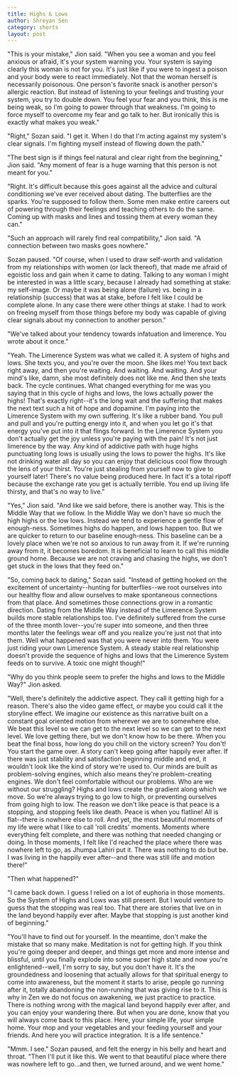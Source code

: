 ```yaml
---
title: Highs & Lows
author: Shreyan Sen
category: shorts
layout: post
---
```



"This is your mistake," Jion said. "When you see a woman and you feel anxious or afraid, it's your system warning you. Your system is saying clearly this woman is not for you. It's just like if you were to ingest a poison and your body were to react immediately. Not that the woman herself is necessarily poisonous. One person's favorite snack is another person's allergic reaction. But instead of listening to your feelings and trusting your system, you try to double down. You feel your fear and you think, this is me being weak, so I'm going to power through that weakness. I'm going to force myself to overcome my fear and go talk to her. But ironically this is exactly what makes you weak."

"Right," Sozan said. "I get it. When I do that I'm acting against my system's clear signals. I'm fighting myself instead of flowing down the path."

"The best sign is if things feel natural and clear right from the beginning," Jion said. "Any moment of fear is a huge warning that this person is not meant for you."

"Right. It's difficult because this goes against all the advice and cultural conditioning we've ever received about dating. The butterflies are the sparks. You're supposed to follow them. Some men make entire careers out of powering through their feelings and teaching others to do the same. Coming up with masks and lines and tossing them at every woman they can."

"Such an approach will rarely find real compatibility," Jion said. "A connection between two masks goes nowhere." 

Sozan paused. "Of course, when I used to draw self-worth and validation from my relationships with women (or lack thereof), that made me afraid of egoistic loss and gain when it came to dating. Talking to any woman I might be interested in was a little scary, because I already had something at stake: my self-image. Or maybe it was being alone (failure) vs. being in a relationship (success) that was at stake, before I felt like I could be complete alone. In any case there were other things at stake. I had to work on freeing myself from those things before my body was capable of giving clear signals about my connection to another person."

"We've talked about your tendency towards infatuation and limerence. You wrote about it once."

"Yeah. The Limerence System was what we called it. A system of highs and lows. She texts you, and you're over the moon. She likes me! You text back right away, and then you're waiting. And waiting. And waiting. And your mind's like, damn, she most definitely does not like me. And then she texts back. The cycle continues. What changed everything for me was you saying that in this cycle of highs and lows, the lows actually power the highs! That's exactly right--it's the long wait and the suffering that makes the next text such a hit of hope and dopamine. I'm paying into the Limerence System with my own suffering. It's like a rubber band. You pull and pull and you're putting energy into it, and when you let go it's that energy you've put into it that flings forward. In the Limerence System you don't actually get the joy unless you're paying with the pain! It's not just limerence by the way. Any kind of addictive path with huge highs punctuating long lows is usually using the lows to power the highs. It's like not drinking water all day so you can enjoy that delicious cool flow through the lens of your thirst. You're just stealing from yourself now to give to yourself later! There's no value being produced here. In fact it's a total ripoff because the exchange rate you get is actually terrible. You end up living life thirsty, and that's no way to live."

"Yes," Jion said. "And like we said before, there is another way. This is the Middle Way that we follow. In the Middle Way we don't have so much the high highs or the low lows. Instead we tend to experience a gentle flow of enough-ness. Sometimes highs do happen, and lows happen too. But we are quicker to return to our baseline enough-ness. This baseline can be a lovely place when we're not so anxious to run away from it. If we're running away from it, it becomes boredom. It is beneficial to learn to call this middle ground home. Because we are not craving and chasing the highs, we don't get stuck in the lows that they feed on."

"So, coming back to dating," Sozan said. "Instead of getting hooked on the excitement of uncertainty--hunting for butterflies--we root ourselves into our healthy flow and allow ourselves to make spontaneous connections from that place. And sometimes those connections grow in a romantic direction. Dating from the Middle Way instead of the Limerence System builds more stable relationships too. I've definitely suffered from the curse of the three month lover--you're super into someone, and then three months later the feelings wear off and you realize you're just not that into them. Well what happened was that you were never into them. You were just riding your own Limerence System. A steady stable real relationship doesn't provide the sequence of highs and lows that the Limerence System feeds on to survive. A toxic one might though!"

"Why do you think people seem to prefer the highs and lows to the Middle Way?" Jion asked.

"Well, there's definitely the addictive aspect. They call it getting high for a reason. There's also the video game effect, or maybe you could call it the storyline effect. We imagine our existence as this narrative built on a constant goal oriented motion from wherever we are to somewhere else. We beat this level so we can get to the next level so we can get to the next level. We love getting there, but we don't know how to be there. When you beat the final boss, how long do you chill on the victory screen? You don't! You start the game over. A story can't keep going after happily ever after. If there was just stability and satisfaction beginning middle and end, it wouldn't look like the kind of story we're used to. Our minds are built as problem-solving engines, which also means they're problem-creating engines. We don't feel comfortable without our problems. Who are we without our struggling? Highs and lows create the gradient along which we move. So we're always trying to go low to high, or preventing ourselves from going high to low. The reason we don't like peace is that peace is a stopping, and stopping feels like death. Peace is when you flatline! All is flat--there is nowhere else to roll. And yet, the most beautiful moments of my life were what I like to call 'roll credits' moments. Moments where everything felt complete, and there was nothing that needed changing or doing. In those moments, I felt like I'd reached the place where there was nowhere left to go, as Jhumpa Lahiri put it. There was nothing to do but be. I was living in the happily ever after--and there was still life and motion there!"

"Then what happened?"

"I came back down. I guess I relied on a lot of euphoria in those moments. So the System of Highs and Lows was still present. But I would venture to guess that the stopping was real too. That there are stories that live on in the land beyond happily ever after. Maybe that stopping is just another kind of beginning."

"You'll have to find out for yourself. In the meantime, don't make the mistake that so many make. Meditation is not for getting high. If you think you're going deeper and deeper, and things get more and more intense and blissful, until you finally explode into some super high state and now you're enlightened--well, I'm sorry to say, but you don't have it. It's the groundedness and loosening that actually allows for that spiritual energy to come into awareness, but the moment it starts to arise, people go running after it, totally abandoning the non-running that was giving rise to it. This is why in Zen we do not focus on awakening, we just practice to practice. There is nothing wrong with the magical land beyond happily ever after, and you can enjoy your wandering there. But when you are done, know that you will always come back to this place. Here, your simple life, your simple home. Your mop and your vegetables and your feeding yourself and your friends. And here you will practice integration. It is a life sentence."

"Mmm. I see." Sozan paused, and felt the energy in his belly and heart and throat. "Then I'll put it like this. We went to that beautiful place where there was nowhere left to go...and then, we turned around, and we went home."